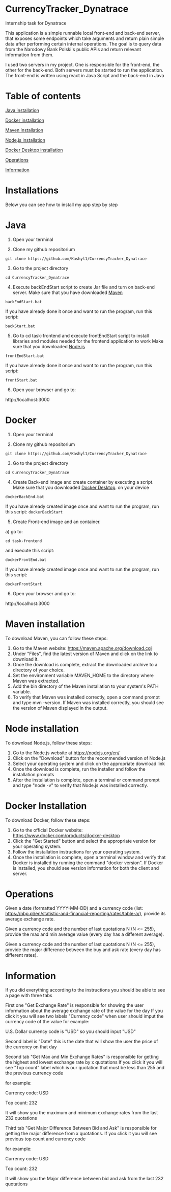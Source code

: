 # CurrencyTracker_Dynatrace

Internship task for Dynatrace

This application is a simple runnable local front-end and back-end server, that exposes some endpoints which take arguments and return plain simple data after performing certain internal operations. The goal is to query data from the Narodowy Bank Polski's public APIs and return relevant information from them. 

I used two servers in my project. One is responsible for the front-end, the other for the back-end. Both servers must be started to run the application. The front-end is written using react in Java Script and the back-end in Java


# Table of contents
[Java installation](#java-installation)

[Docker installation](#docker-installation)

[Maven installation](#maven-installation)

[Node.js installation](#node-installation)

[Docker Desktop installation](#docker-installation)

[Operations](#operations)

[Information](#examples)


# Installations

Below you can see how to install my app step by step

<a id="java-installation"></a>

# Java


1. Open your terminal 

2. Clone my github repositorium

`` git clone https://github.com/Kashyl1/CurrencyTracker_Dynatrace ``

3) Go to the project directory

`` cd CurrencyTracker_Dynatrace ``

4) Execute backEndStart script to create Jar file and turn on back-end server. Make sure that you have downloaded [Maven](#maven-installation)

``backEndStart.bat``

If you have already done it once and want to run the program, run this script:

 `` backStart.bat `` 

5) Go to cd task-frontend and execute frontEndStart script to install libraries and modules needed for the frontend application to work
   Make sure that you downloaded [Node.js](#node-installation)

``frontEndStart.bat``

If you have already done it once and want to run the program, run this script:

 `` frontStart.bat ``
 
6) Open your browser and go to:

http://localhost:3000

<a id="docker-installation"></a>

# Docker

1) Open your terminal

2) Clone my github repositorium

`` git clone https://github.com/Kashyl1/CurrencyTracker_Dynatrace ``

3) Go to the project directory

`` cd CurrencyTracker_Dynatrace ``

4) Create Back-end image and create container by executing a script. Make sure that you downloaded [Docker Desktop](#dockerDesktop-installation). on your device

``dockerBackEnd.bat``

 If you have already created image once and want to run the program, run this script:
 ``dockerBackStart``

5) Create Front-end image and an container.

a) go to:

``cd task-frontend``

and execute this script:

``dockerFrontEnd.bat``

If you have already created image once and want to run the program, run this script:

 ``dockerFrontStart``
 
 6. Open your browser and go to:
 
 http://localhost:3000

 
<a id="maven-installation"></a>
# Maven installation
 
To download Maven, you can follow these steps:

1) Go to the Maven website: https://maven.apache.org/download.cgi
2) Under "Files", find the latest version of Maven and click on the link to download it.
3) Once the download is complete, extract the downloaded archive to a directory of your choice.
4) Set the environment variable MAVEN_HOME to the directory where Maven was extracted.
5) Add the bin directory of the Maven installation to your system's PATH variable.
6) To verify that Maven was installed correctly, open a command prompt and type mvn -version. If Maven was installed correctly, you should see the version of Maven displayed in the output.

<a id="node-installation"></a>
# Node installation
 
To download Node.js, follow these steps:

1) Go to the Node.js website at https://nodejs.org/en/
2) Click on the "Download" button for the recommended version of Node.js
3) Select your operating system and click on the appropriate download link
4) Once the download is complete, run the installer and follow the installation prompts
5) After the installation is complete, open a terminal or command prompt and type "node -v" to verify that Node.js was installed correctly.

<a id="dockerDesktop-installation"></a>
# Docker Installation

To download Docker, follow these steps:

1) Go to the official Docker website: https://www.docker.com/products/docker-desktop
2) Click the "Get Started" button and select the appropriate version for your operating system.
3) Follow the installation instructions for your operating system.
4) Once the installation is complete, open a terminal window and verify that Docker is installed by running the command "docker version".
If Docker is installed, you should see version information for both the client and server.
 
 <a id="operations"></a>

# Operations

Given a date (formatted YYYY-MM-DD) and a currency code (list: https://nbp.pl/en/statistic-and-financial-reporting/rates/table-a/), provide its average exchange rate.

Given a currency code and the number of last quotations N (N <= 255), provide the max and min average value (every day has a different average).

Given a currency code and the number of last quotations N (N <= 255), provide the major difference between the buy and ask rate (every day has different rates).

 <a id="examples"></a>

# Information

If you did everything according to the instructions you should be able to see a page with three tabs

First one "Get Exchange Rate" is responsible for showing the user information about the average exchange rate of the value for the day
If you click it you will see two labels "Currency code" when user should imput the currency code of the value for example:

U.S. Dollar currency code is "USD" so you should input "USD"

Second label is "Date" this is the date that will show the user the price of the currency on that day

Second tab "Get Max and Min Exchange Rates" is responsible for getting the highest and lowest exchange rate by x quotations
If you click it you will see "Top count" label which is our quotation that must be less than 255 and the previous currency code

for example: 

Currency code: USD

Top count: 232

It will show you the maximum and minimum exchange rates from the last 232 quotations

Third tab "Get Major Difference Between Bid and Ask" is responsible for getting the major difference from x quotations.
If you click it you will see previous top count and currency code

for example: 

Currency code: USD

Top count: 232

It will show you the Major difference between bid and ask from the last 232 quotations
